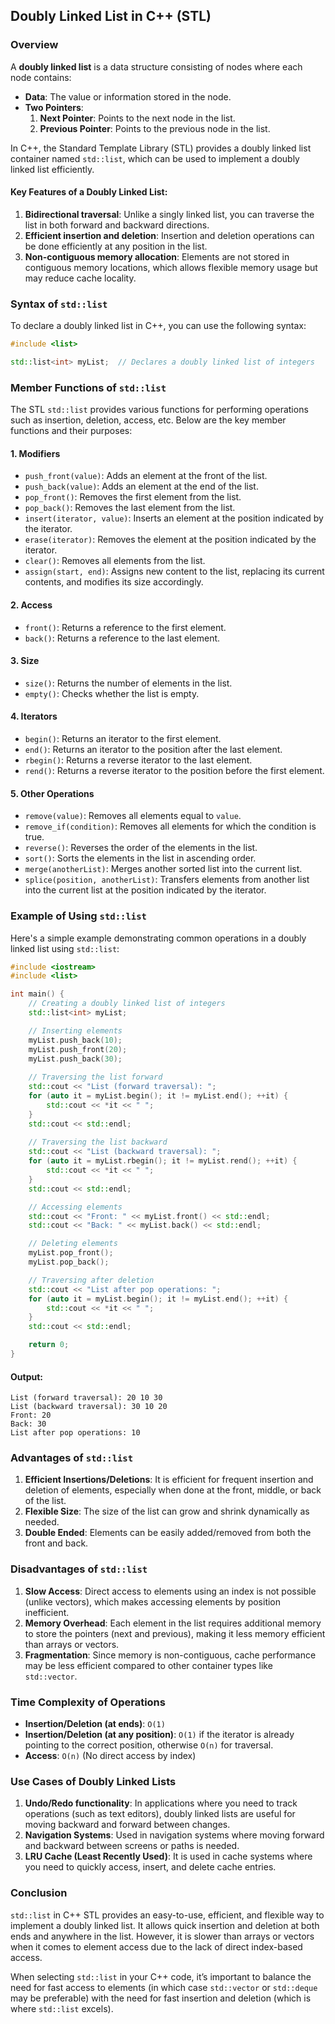 ## Doubly Linked List in C++ (STL)

### Overview
A **doubly linked list** is a data structure consisting of nodes where each node contains:
- **Data**: The value or information stored in the node.
- **Two Pointers**:
  1. **Next Pointer**: Points to the next node in the list.
  2. **Previous Pointer**: Points to the previous node in the list.

In C++, the Standard Template Library (STL) provides a doubly linked list container named `std::list`, which can be used to implement a doubly linked list efficiently. 

#### Key Features of a Doubly Linked List:
1. **Bidirectional traversal**: Unlike a singly linked list, you can traverse the list in both forward and backward directions.
2. **Efficient insertion and deletion**: Insertion and deletion operations can be done efficiently at any position in the list.
3. **Non-contiguous memory allocation**: Elements are not stored in contiguous memory locations, which allows flexible memory usage but may reduce cache locality.

### Syntax of `std::list`

To declare a doubly linked list in C++, you can use the following syntax:
```cpp
#include <list>

std::list<int> myList;  // Declares a doubly linked list of integers
```

### Member Functions of `std::list`

The STL `std::list` provides various functions for performing operations such as insertion, deletion, access, etc. Below are the key member functions and their purposes:

#### 1. **Modifiers**
   - `push_front(value)`: Adds an element at the front of the list.
   - `push_back(value)`: Adds an element at the end of the list.
   - `pop_front()`: Removes the first element from the list.
   - `pop_back()`: Removes the last element from the list.
   - `insert(iterator, value)`: Inserts an element at the position indicated by the iterator.
   - `erase(iterator)`: Removes the element at the position indicated by the iterator.
   - `clear()`: Removes all elements from the list.
   - `assign(start, end)`: Assigns new content to the list, replacing its current contents, and modifies its size accordingly.

#### 2. **Access**
   - `front()`: Returns a reference to the first element.
   - `back()`: Returns a reference to the last element.

#### 3. **Size**
   - `size()`: Returns the number of elements in the list.
   - `empty()`: Checks whether the list is empty.

#### 4. **Iterators**
   - `begin()`: Returns an iterator to the first element.
   - `end()`: Returns an iterator to the position after the last element.
   - `rbegin()`: Returns a reverse iterator to the last element.
   - `rend()`: Returns a reverse iterator to the position before the first element.

#### 5. **Other Operations**
   - `remove(value)`: Removes all elements equal to `value`.
   - `remove_if(condition)`: Removes all elements for which the condition is true.
   - `reverse()`: Reverses the order of the elements in the list.
   - `sort()`: Sorts the elements in the list in ascending order.
   - `merge(anotherList)`: Merges another sorted list into the current list.
   - `splice(position, anotherList)`: Transfers elements from another list into the current list at the position indicated by the iterator.

### Example of Using `std::list`

Here's a simple example demonstrating common operations in a doubly linked list using `std::list`:

```cpp
#include <iostream>
#include <list>

int main() {
    // Creating a doubly linked list of integers
    std::list<int> myList;

    // Inserting elements
    myList.push_back(10);
    myList.push_front(20);
    myList.push_back(30);
    
    // Traversing the list forward
    std::cout << "List (forward traversal): ";
    for (auto it = myList.begin(); it != myList.end(); ++it) {
        std::cout << *it << " ";
    }
    std::cout << std::endl;
    
    // Traversing the list backward
    std::cout << "List (backward traversal): ";
    for (auto it = myList.rbegin(); it != myList.rend(); ++it) {
        std::cout << *it << " ";
    }
    std::cout << std::endl;

    // Accessing elements
    std::cout << "Front: " << myList.front() << std::endl;
    std::cout << "Back: " << myList.back() << std::endl;

    // Deleting elements
    myList.pop_front();
    myList.pop_back();

    // Traversing after deletion
    std::cout << "List after pop operations: ";
    for (auto it = myList.begin(); it != myList.end(); ++it) {
        std::cout << *it << " ";
    }
    std::cout << std::endl;

    return 0;
}
```

#### Output:
```
List (forward traversal): 20 10 30 
List (backward traversal): 30 10 20 
Front: 20
Back: 30
List after pop operations: 10 
```

### Advantages of `std::list`
1. **Efficient Insertions/Deletions**: It is efficient for frequent insertion and deletion of elements, especially when done at the front, middle, or back of the list.
2. **Flexible Size**: The size of the list can grow and shrink dynamically as needed.
3. **Double Ended**: Elements can be easily added/removed from both the front and back.

### Disadvantages of `std::list`
1. **Slow Access**: Direct access to elements using an index is not possible (unlike vectors), which makes accessing elements by position inefficient.
2. **Memory Overhead**: Each element in the list requires additional memory to store the pointers (next and previous), making it less memory efficient than arrays or vectors.
3. **Fragmentation**: Since memory is non-contiguous, cache performance may be less efficient compared to other container types like `std::vector`.

### Time Complexity of Operations
- **Insertion/Deletion (at ends)**: `O(1)`
- **Insertion/Deletion (at any position)**: `O(1)` if the iterator is already pointing to the correct position, otherwise `O(n)` for traversal.
- **Access**: `O(n)` (No direct access by index)

### Use Cases of Doubly Linked Lists
1. **Undo/Redo functionality**: In applications where you need to track operations (such as text editors), doubly linked lists are useful for moving backward and forward between changes.
2. **Navigation Systems**: Used in navigation systems where moving forward and backward between screens or paths is needed.
3. **LRU Cache (Least Recently Used)**: It is used in cache systems where you need to quickly access, insert, and delete cache entries.

### Conclusion

`std::list` in C++ STL provides an easy-to-use, efficient, and flexible way to implement a doubly linked list. It allows quick insertion and deletion at both ends and anywhere in the list. However, it is slower than arrays or vectors when it comes to element access due to the lack of direct index-based access.

When selecting `std::list` in your C++ code, it’s important to balance the need for fast access to elements (in which case `std::vector` or `std::deque` may be preferable) with the need for fast insertion and deletion (which is where `std::list` excels).